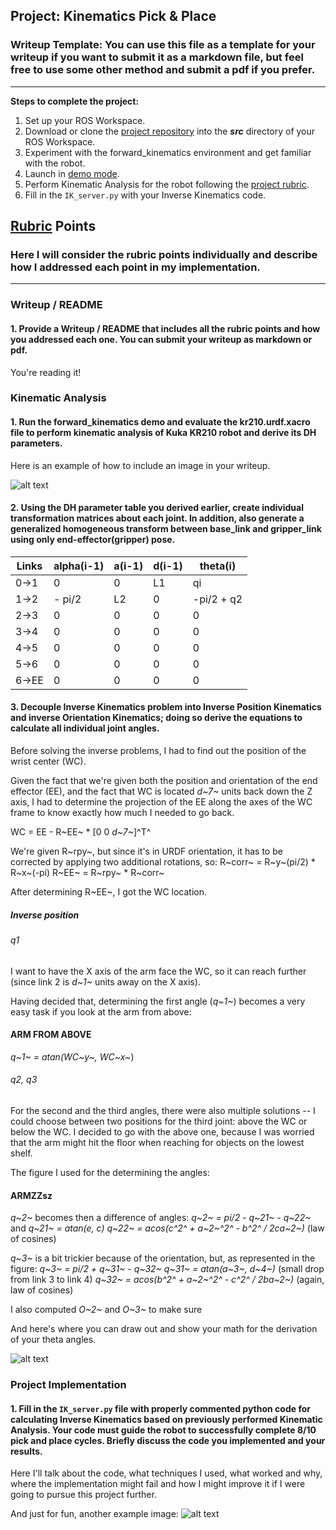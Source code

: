 ## Project: Kinematics Pick & Place
### Writeup Template: You can use this file as a template for your writeup if you want to submit it as a markdown file, but feel free to use some other method and submit a pdf if you prefer.

---


**Steps to complete the project:**


1. Set up your ROS Workspace.
2. Download or clone the [project repository](https://github.com/udacity/RoboND-Kinematics-Project) into the ***src*** directory of your ROS Workspace.
3. Experiment with the forward_kinematics environment and get familiar with the robot.
4. Launch in [demo mode](https://classroom.udacity.com/nanodegrees/nd209/parts/7b2fd2d7-e181-401e-977a-6158c77bf816/modules/8855de3f-2897-46c3-a805-628b5ecf045b/lessons/91d017b1-4493-4522-ad52-04a74a01094c/concepts/ae64bb91-e8c4-44c9-adbe-798e8f688193).
5. Perform Kinematic Analysis for the robot following the [project rubric](https://review.udacity.com/#!/rubrics/972/view).
6. Fill in the `IK_server.py` with your Inverse Kinematics code.


[//]: # (Image References)

[image1]: ./misc_images/misc1.png
[image2]: ./misc_images/misc3.png
[image3]: ./misc_images/misc2.png

## [Rubric](https://review.udacity.com/#!/rubrics/972/view) Points
### Here I will consider the rubric points individually and describe how I addressed each point in my implementation.

---
### Writeup / README

#### 1. Provide a Writeup / README that includes all the rubric points and how you addressed each one.  You can submit your writeup as markdown or pdf.

You're reading it!

### Kinematic Analysis
#### 1. Run the forward_kinematics demo and evaluate the kr210.urdf.xacro file to perform kinematic analysis of Kuka KR210 robot and derive its DH parameters.

Here is an example of how to include an image in your writeup.

![alt text][image1]

#### 2. Using the DH parameter table you derived earlier, create individual transformation matrices about each joint. In addition, also generate a generalized homogeneous transform between base_link and gripper_link using only end-effector(gripper) pose.

Links | alpha(i-1) | a(i-1) | d(i-1) | theta(i)
--- | --- | --- | --- | ---
0->1 | 0 | 0 | L1 | qi
1->2 | - pi/2 | L2 | 0 | -pi/2 + q2
2->3 | 0 | 0 | 0 | 0
3->4 |  0 | 0 | 0 | 0
4->5 | 0 | 0 | 0 | 0
5->6 | 0 | 0 | 0 | 0
6->EE | 0 | 0 | 0 | 0


#### 3. Decouple Inverse Kinematics problem into Inverse Position Kinematics and inverse Orientation Kinematics; doing so derive the equations to calculate all individual joint angles.


Before solving the inverse problems, I had to find out the position of the wrist center (WC).

Given the fact that we're given both the position and orientation of the end effector (EE), and the fact that WC is located _d~7~_ units back down the Z axis, I had to determine the projection of the EE along the axes of the WC frame to know exactly how much I needed to go back.

WC = EE - R~EE~ * [0 0 _d~7~_]^T^

We're given R~rpy~, but since it's in URDF orientation, it has to be corrected by applying two additional rotations, so:
R~corr~ = R~y~(pi/2) * R~x~(-pi)
R~EE~ = R~rpy~ * R~corr~

After determining R~EE~, I got the WC location.

##### Inverse position
###### q1
I want to have the X axis of the arm face the WC, so it can reach further (since link 2 is _d~1~_ units away on the X axis).

Having decided that, determining the first angle (_q~1~_) becomes a very easy task if you look at the arm from above:

#### ARM FROM ABOVE

_q~1~ = atan(WC~y~, WC~x~_)

###### q2, q3
For the second and the third angles, there were also multiple solutions -- I could choose between two positions for the third joint: above the WC or below the WC. I decided to go with the above one, because I was worried that the arm might hit the floor when reaching for objects on the lowest shelf.

The figure I used for the determining the angles:

#### ARMZZsz

_q~2~_ becomes then a difference of angles:
_q~2~ = pi/2 - q~21~ - q~22~_
and
_q~21~ = atan(e, c)_
_q~22~ = acos(c^2^ + a~2~^2^ - b^2^ / 2ca~2~)_ (law of cosines)

_q~3~_ is a bit trickier because of the orientation, but, as represented in the figure:
_q~3~ = pi/2 + q~31~ - q~32~_
_q~31~ = atan(a~3~, d~4~)_ (small drop from link 3 to link 4)
_q~32~ = acos(b^2^ + a~2~^2^ - c^2^ / 2ba~2~)_ (again, law of cosines)

I also computed _O~2~_ and _O~3~_ to make sure

And here's where you can draw out and show your math for the derivation of your theta angles.

![alt text][image2]

### Project Implementation

#### 1. Fill in the `IK_server.py` file with properly commented python code for calculating Inverse Kinematics based on previously performed Kinematic Analysis. Your code must guide the robot to successfully complete 8/10 pick and place cycles. Briefly discuss the code you implemented and your results.


Here I'll talk about the code, what techniques I used, what worked and why, where the implementation might fail and how I might improve it if I were going to pursue this project further.


And just for fun, another example image:
![alt text][image3]
